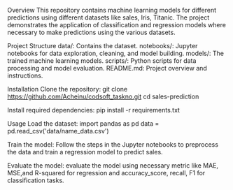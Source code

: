 Overview
This repository contains machine learning models for different predictions using different datasets like sales, Iris, Titanic.
The project demonstrates the application of classification and regression models where necessary to make predictions using the various datasets.

Project Structure
data/: Contains the dataset.
notebooks/: Jupyter notebooks for data exploration, cleaning, and model building.
models/: The trained machine learning models.
scripts/: Python scripts for data processing and model evaluation.
README.md: Project overview and instructions.

Installation
Clone the repository:
git clone https://github.com/Acheinu/codsoft_taskno.git
cd sales-prediction

Install required dependencies:
pip install -r requirements.txt

Usage
Load the dataset:
import pandas as pd
data = pd.read_csv('data/name_data.csv')

Train the model: Follow the steps in the Jupyter notebooks to preprocess the data and train a regression model to predict sales.

Evaluate the model: evaluate the model using necessary metric like MAE, MSE,and R-squared for regression and accuracy_score, recall, F1 for classification tasks.
